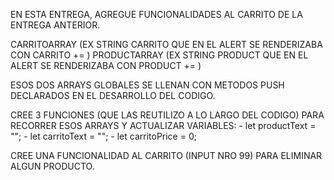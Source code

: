EN ESTA ENTREGA, AGREGUE FUNCIONALIDADES AL CARRITO DE LA ENTREGA ANTERIOR.

CARRITOARRAY (EX STRING CARRITO QUE EN EL ALERT SE RENDERIZABA CON CARRITO += )
PRODUCTARRAY (EX STRING PRODUCT QUE EN EL ALERT SE RENDERIZABA CON PRODUCT += )

ESOS DOS ARRAYS GLOBALES SE LLENAN CON METODOS PUSH DECLARADOS EN EL DESARROLLO DEL CODIGO.

CREE 3 FUNCIONES (QUE LAS REUTILIZO A LO LARGO DEL CODIGO) PARA RECORRER ESOS ARRAYS Y ACTUALIZAR VARIABLES:
    - let productText = "";
    - let carritoText = "";
    - let carritoPrice = 0;

CREE UNA FUNCIONALIDAD AL CARRITO (INPUT NRO 99) PARA ELIMINAR ALGUN PRODUCTO.



 